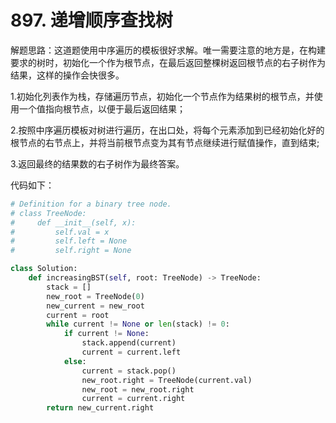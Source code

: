 # 897. 递增顺序查找树

解题思路：这道题使用中序遍历的模板很好求解。唯一需要注意的地方是，在构建要求的树时，初始化一个作为根节点，在最后返回整棵树返回根节点的右子树作为结果，这样的操作会快很多。

1.初始化列表作为栈，存储遍历节点，初始化一个节点作为结果树的根节点，并使用一个值指向根节点，以便于最后返回结果；

2.按照中序遍历模板对树进行遍历，在出口处，将每个元素添加到已经初始化好的根节点的右节点上，并将当前根节点变为其有节点继续进行赋值操作，直到结束;

3.返回最终的结果数的右子树作为最终答案。

代码如下：

```python
# Definition for a binary tree node.
# class TreeNode:
#     def __init__(self, x):
#         self.val = x
#         self.left = None
#         self.right = None

class Solution:
    def increasingBST(self, root: TreeNode) -> TreeNode:
        stack = []
        new_root = TreeNode(0)
        new_current = new_root
        current = root
        while current != None or len(stack) != 0:
            if current != None:
                stack.append(current)
                current = current.left
            else:
                current = stack.pop()
                new_root.right = TreeNode(current.val)
                new_root = new_root.right
                current = current.right
        return new_current.right
```

